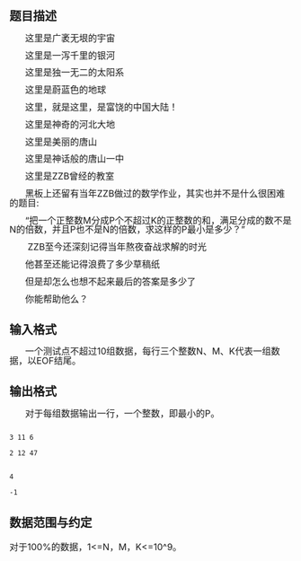 ## 题目描述

<div style="text-indent: 21pt; line-height: 120%">
 <span style="font-size: medium">这里是广袤无垠的宇宙</span>
</div>
<div style="text-indent: 21pt; line-height: 120%">
 <span style="font-size: medium">这里是一泻千里的银河</span>
</div>
<div style="text-indent: 21pt; line-height: 120%">
 <span style="font-size: medium">这里是独一无二的太阳系</span>
</div>
<div style="text-indent: 21pt; line-height: 120%">
 <span style="font-size: medium">这里是蔚蓝色的地球</span>
</div>
<div style="text-indent: 21pt; line-height: 120%">
 <span style="font-size: medium">这里，就是这里，是富饶的中国大陆！</span>
</div>
<div style="text-indent: 21pt; line-height: 120%">
 <span style="font-size: medium">这里是神奇的河北大地</span>
</div>
<div style="text-indent: 21pt; line-height: 120%">
 <span style="font-size: medium">这里是美丽的唐山</span>
</div>
<div style="text-indent: 21pt; line-height: 120%">
 <span style="font-size: medium">这里是神话般的唐山一中</span>
</div>
<div style="text-indent: 21pt; line-height: 120%">
 <span style="font-size: medium">这里是ZZB曾经的教室</span>
</div>
<div style="text-indent: 21pt; line-height: 120%">
 <span style="font-size: medium">黑板上还留有当年ZZB做过的数学作业，其实也并不是什么很困难的题目: </span>
</div>
<div style="text-indent: 21pt; line-height: 120%">
 <span style="font-size: medium">“把一个正整数M分成P个不超过K的正整数的和，满足分成的数不是N的倍数，并且P也不是N的倍数，求这样的P最小是多少？”</span>
</div>
<div style="text-indent: 21pt; line-height: 120%">
 <span style="font-size: medium"> ZZB至今还深刻记得当年熬夜奋战求解的时光</span>
</div>
<div style="text-indent: 21pt; line-height: 120%">
 <span style="font-size: medium">他甚至还能记得浪费了多少草稿纸</span>
</div>
<div style="text-indent: 21pt; line-height: 120%">
 <span style="font-size: medium">但是却怎么也想不起来最后的答案是多少了</span>
</div>
<div style="text-indent: 21pt; line-height: 120%">
 <span style="font-size: medium">你能帮助他么？</span>
</div>

## 输入格式

<div style="text-indent: 21pt; line-height: 120%">
 <span style="font-size: medium">一个测试点不超过10组数据，每行三个整数N、M、K代表一组数据，以EOF结尾。</span>
</div>

## 输出格式

<div style="text-indent: 21pt; line-height: 120%">
 <span style="font-size: medium">对于每组数据输出一行，一个整数，即最小的P。</span>
</div>

```input1
3 11 6
2 12 47
```
```output1
4
-1
```
## 数据范围与约定

<p><span style="font-size: medium">对于100%的数据，1<=N，M，K<=10^9。</span></p>

